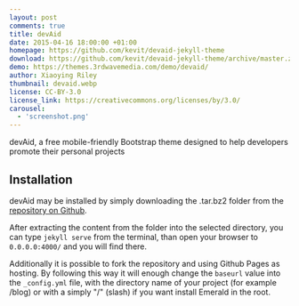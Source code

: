```yaml
---
layout: post
comments: true
title: devAid
date: 2015-04-16 18:00:00 +01:00
homepage: https://github.com/kevit/devaid-jekyll-theme
download: https://github.com/kevit/devaid-jekyll-theme/archive/master.zip
demo: https://themes.3rdwavemedia.com/demo/devaid/
author: Xiaoying Riley
thumbnail: devaid.webp
license: CC-BY-3.0
license_link: https://creativecommons.org/licenses/by/3.0/
carousel:
  - 'screenshot.png'
---
```


devAid, a free mobile-friendly Bootstrap theme designed to help developers promote their personal projects

## Installation

devAid may be installed by simply downloading the .tar.bz2 folder from the [repository on Github](https://github.com/kevit/devaid-jekyll-theme/archive.tar.bz2).

After extracting the content from the folder into the selected directory, you can type `jekyll serve` from the terminal, than open your browser to `0.0.0.0:4000/` and you will find there.

Additionally it is possible to fork the repository and using Github Pages as hosting. By following this way it will enough change the `baseurl` value into the `_config.yml` file, with the directory name of your project (for example /blog) or with a simply "/" (slash) if you want install Emerald in the root.
